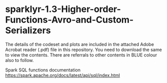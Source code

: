 # sparklyr-1.3-Higher-order-Functions-Avro-and-Custom-Serializers

The details of the codeset and plots are included in the attached Adobe Acrobat reader (.pdf) file in this repository. 
You need to download the same to view the contents. There are referrals to other contents in BLUE colour also to follow.

Spark SQL functions documentation https://spark.apache.org/docs/latest/api/sql/index.html
